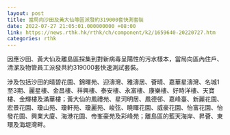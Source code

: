 ```yaml
---
layout: post
title: 當局向沙田及黃大仙等區派發約319000套快測套裝
date: 2022-07-27 21:05:01.000000000 +08:00
link: https://news.rthk.hk/rthk/ch/component/k2/1659640-20220727.htm
categories: rthk
---
```


因應沙田、黃大仙及離島區採集到對新病毒呈陽性的污水樣本，當局向區內住戶、清潔及物管員工派發共約319000套快速測試套裝。

涉及包括沙田的晴碧花園、錦暉苑、迎濤灣、雅濤居、薈晴、嘉華星濤灣、名城1至3期、麗星樓、金昌樓、祥興樓、泰安樓、永富樓、康樂樓、好時洋樓、天寶樓、金輝樓及滿華樓；黃大仙的鳳禮苑、星河明居、鳳德邨、嘉峰臺、新麗花園、宏景花園、瓊山苑、瓊軒苑、瓊麗苑、峻弦、曉暉花園、威豪花園、怡富花園、怡發花園、興業大廈、海港花園、帝峯豪苑及彩峰苑；離島區的藍天海岸、昇薈、東環及海堤灣畔。
